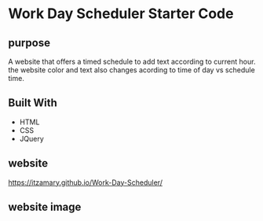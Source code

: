 # Work Day Scheduler Starter Code

## purpose
A website that offers a timed schedule to add text according to current hour. the website color and text also changes acording to time of day vs schedule time.

## Built With
* HTML
* CSS
* JQuery

## website
https://itzamary.github.io/Work-Day-Scheduler/

## website image
